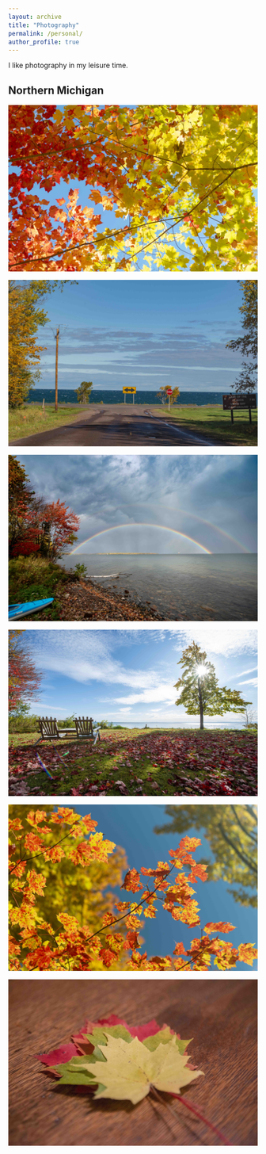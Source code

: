 ```yaml
---
layout: archive
title: "Photography"
permalink: /personal/
author_profile: true
---
```


I like photography in my leisure time.

## Northern Michigan

![](../images/11.jpeg)

![](../images/12.jpeg)

![](../images/13.jpeg)

![](../images/14.jpeg)

![](../images/15.jpeg)

![](../images/16.jpeg)